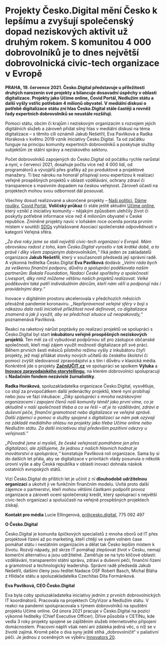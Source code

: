 # Projekty Česko.Digital mění Česko k lepšímu a zvyšují společenský dopad neziskových aktivit už druhým rokem. S komunitou 4 000 dobrovolníků je to dnes největší dobrovolnická civic-tech organizace v Evropě

**PRAHA, 19. července 2021. Česko.Digital představuje u příležitosti druhých narozenin své projekty a bilancuje dosavadní úspěchy v oblasti digitalizace. Projekty jako Učíme online, Covid Portál, Nedlužím státu a další vyšly vstříc potřebám 4 milionů obyvatel. V mediální diskusi o potřebě digitalizace státu zní hlas Česko.Digital stále častěji a rovněž řady expertních dobrovolníků se neustále rozšiřují.**

Pomoci státu, obcím či krajům i neziskovým organizacím s rozvojem jejich digitálních služeb a zároveň přidat silný hlas v mediální diskusi na téma digitalizace – s těmito cíli oznámili Jakub Nešetřil, Eva Pavlíková a Radka Horáková v květnu 2019 vznik iniciativy Česko.Digital. Ta od začátku funguje na principu komunity expertních dobrovolníků a poskytuje služby subjektům ze státní správy a neziskového sektoru.

Počet dobrovolníků zapojených do Česko.Digital od počátku rychle narůstal a nyní, v červenci 2021, dosahuje počtu více než 4 000 lidí, od programátorů a vývojářů přes grafiky až po produktové a projektové manažery. Ti bez nároku na honorář přispívají svou expertízou k realizaci veřejně prospěšných projektů v oblasti vzdělávání, ochrany zdraví či transparence s masivním dopadem na českou veřejnost. Zároveň účastí na projektech mohou svou odbornost dál posouvat.

Všechny dosud realizované a ukončené projekty – [Naši politici](https://cesko.digital/projekty/nasi-politici), [Dáme roušky](https://cesko.digital/projekty/dame-rousky), [Covid Portál](https://covid.gov.cz/), **Voličský průkaz** či stále ještě aktuální [Učíme online](https://cesko.digital/projekty/ucime-online), který vznikl z iniciativy komunity – nějakým způsobem ulehčily život či poskytly potřebné informace více než 4 milionům obyvatel v České republice. Zmíněné projekty navíc v loňském roce ocenila porota prvním místem v soutěži [SDGs](https://www.spolecenskaodpovednost.cz/sdgs-archiv/2020_files/brozura2020.pdf#page=33) vyhlašované Asociací společenské odpovědnosti v kategorii Veřejná sféra.

*„Za dva roky jsme se stali největší civic-tech organizací v Evropě. Mám obrovskou radost z toho, kam Česko.Digital vyrostlo v tak krátké době, a to právě i díky všem zapojeným dobrovolníkům,“* říká jeden ze zakladatelů organizace **Jakub Nešetřil**, který v současnosti předsedá její správní radě. A výkonná ředitelka Česko.Digital **Eva Pavlíková** dodává: *„Velmi ráda bych za veškerou finanční podporu, důvěru a spolupráci poděkovala našim partnerům: Bakala Foundation, Nadaci České spořitelny a společnosti Livesport, díky nimž můžeme většinu našich projektů realizovat. Velké poděkování také patří individuálním dárcům, kteří nám věří a podporují nás i pravidelnými dary.“*

Inovace v digitálním prostoru akcelerovala v předchozích měsících převážně pandemie koronaviru. *„Nepřipravenost veřejné sféry v boji s nákazou dala naší iniciativě příležitost nově definovat, co digitalizace znamená a jak ji využít, aby se předchozí situace už neopakovaly,“* poznamenává Pavlíková.

Reakcí na raketový nárůst poptávky po realizaci projektů ve spolupráci s Česko.Digital byl start **inkubátoru veřejně prospěšných neziskových projektů**. Ten měl za cíl vybudovat podpůrnou síť pro zástupce občanské společnosti, kteří mají zájem využít možnosti digitalizace při své práci. Během prvních šesti měsíců pilotního režimu vyšly z inkubátoru čtyři projekty, jež mají přilákat stovky nových učitelů do českého školství či pomoci zvýšit sledovanost zpravodajství a s tím i důvěru v klasická média. Konkrétně jde o projekty **[ZačniUČIT.cz](https://cesko.digital/projekty/zacni-ucit)** ve spolupráci se spolkem **Výluka** a **[Inovace zpravodajského storytellingu](https://cesko.digital/projekty/inovace-zpravodajstvi)**, na kterém dobrovolníci spolupracují s **Nadačním fondem nezávislé žurnalistiky**.

**Radka Horáková**, spoluzakladatelka organizace Česko.Digital, vysvětluje, co stojí za prvopočátkem další jedenáctky projektů, které nyní probíhají nebo jsou ve fázi inkubace: *„Díky spolupráci s mnoha neziskovými organizacemi i zapojení členů naší komunity téměř jako první víme, co je aktuálně v naší společnosti třeba a co se řeší – ať je to vzdělávání, zdraví a duševní péče, finanční gramotnost nebo digitalizace ve veřejné správě. Další zájemci o pomoc a služby spojené s digitalizací se nám pak ozývají na základě mediálního ohlasu na projekty jako třeba Učíme online nebo Nedlužím státu. Za další iniciativou stojí především pozitivní odezvy u veřejnosti.”*

*„Původně jsme si mysleli, že české veřejnosti pomáháme jen přes digitalizaci, ale zjišťujeme, že jednou z našich hlavních hodnot je inovátorství a spolupráce,“* konstatuje Pavlíková roli organizace. Sama by si do dalších let přála, aby se digitalizace v prioritách vlády posunula o několik úrovní výše a aby Česká republika v oblasti inovací dohnala  náskok ostatních evropských států.

Vizí Česko.Digital do příštích let je učinit z ní **dlouhodobě udržitelnou organizaci** a ukotvit ji ve funkčním finančním modelu. Uvítá proto další zájemce o partnerství, kteří mohou většími částkami podpořit provoz organizace a zároveň ocení společenský kredit, který spoluprací s největší civic-tech organizací a spoluúčastí na veřejně prospěšných projektech získají.

**Kontakt pro média**
Lucie Ellingerová, pr@cesko.digital, 775 092 497

**O Česko.Digital**

Česko.Digital je komunita špičkových specialistů z mnoha oborů od IT přes projektové řízení až po marketing, kteří chtějí ve svém volném čase pomáhat státu i nestátním organizacím a dělat tak Česko lepším místem k životu. Rozvíjí nápady, jež skrze IT pomáhají zlepšovat život v Česku, nemají komerční alternativu a jsou udržitelné. Zaměřuje se na tyto klíčové oblasti: vzdělávání, transparentní státní správu, zdraví a duševní péči, finanční řízení a gramotnost a technologický leadership. Správní radě předsedá Jakub Nešetřil, dalšími členy jsou ředitel Nadace OSF Robert Basch, Michal Bláha z Hlídače státu a spoluzakladatelka Czechitas Dita Formánková.
 
**Eva Pavlíková, CEO Česko.Digital**
 
Eva byla coby spoluzakladatelka iniciativy jedním z prvních dobrovolnických IT koordinátorů. Pracovala na projektech CityVizor a Nedlužím státu. V reakci na pandemii spolupracovala s týmem dobrovolníků na spuštění projektu Učíme online. Od února 2021 pracuje v Česko.Digital na pozici výkonné ředitelky (Chief Executive Officer). Dříve působila v CETINu, kde vedla 3 roky projekty spojené se zajištěním služeb internetového připojení domácnostem. Pracovní náplň však není ani zdaleka jediná věc, o níž se v životě zajímá. Kromě péče o dva syny ještě stíhá „dobrovolničit“ v paliativní péči. Je jednou z oceněných ve výběru [Innovators 20](https://www.innovators20.cz/).

